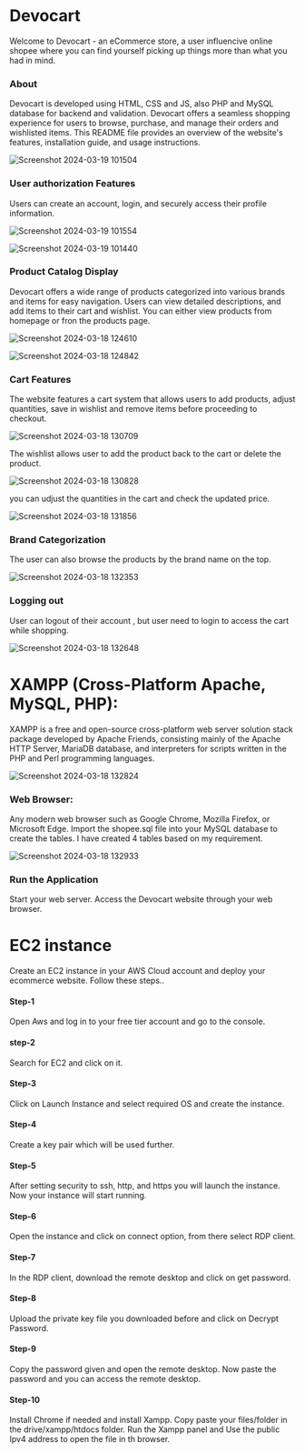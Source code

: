 # Devocart
Welcome to Devocart - an eCommerce store, a user influencive online shopee where you can find yourself picking up things more than what you had in mind.
### About
Devocart is developed using HTML, CSS and JS, also PHP and MySQL database for backend and validation. Devocart offers a seamless shopping experience for users to browse, purchase, and manage their orders and wishlisted items. This README file provides an overview of the website's features, installation guide, and usage instructions.

![Screenshot 2024-03-19 101504](https://github.com/yesaswinidevipendem/eCommerce-website/assets/99169709/5b085727-ac35-41d7-907e-d613a7ee0b97)

### User authorization Features
 Users can create an account, login, and securely access their profile information.
 
 ![Screenshot 2024-03-19 101554](https://github.com/yesaswinidevipendem/eCommerce-website/assets/99169709/c5054629-c585-49cf-bd5b-bb92ef610f2c)

![Screenshot 2024-03-19 101440](https://github.com/yesaswinidevipendem/eCommerce-website/assets/99169709/67fec5a5-3600-4d7c-9f00-934acadc74f5)

### Product Catalog Display
Devocart offers a wide range of products categorized into various brands and items for easy navigation. Users can view detailed descriptions, and add items to their cart and wishlist.
You can either view products from homepage or fron the products page.

![Screenshot 2024-03-18 124610](https://github.com/yesaswinidevipendem/eCommerce-website/assets/99169709/243024e2-fca7-4657-a43c-aecd816e15b1)

![Screenshot 2024-03-18 124842](https://github.com/yesaswinidevipendem/eCommerce-website/assets/99169709/117eee29-9b1f-42d0-adf3-e634c0e98121)

### Cart Features
The website features a cart system that allows users to add products, adjust quantities, save in wishlist and remove items before proceeding to checkout.

![Screenshot 2024-03-18 130709](https://github.com/yesaswinidevipendem/eCommerce-website/assets/99169709/608a6860-eb55-420a-b10f-7a6c74b13e6e)

The wishlist allows user to add the product back to the cart or delete the product.

![Screenshot 2024-03-18 130828](https://github.com/yesaswinidevipendem/eCommerce-website/assets/99169709/f45888c1-2a96-4e9f-b9ea-6039ce38803c)

you can udjust the quantities in the cart and check the updated price.

![Screenshot 2024-03-18 131856](https://github.com/yesaswinidevipendem/eCommerce-website/assets/99169709/52d49fb9-2990-401a-a399-b5da4ad4a3e1)

### Brand Categorization
The user can also browse the products by the brand name on the top.

![Screenshot 2024-03-18 132353](https://github.com/yesaswinidevipendem/eCommerce-website/assets/99169709/5a4e3e73-59b1-4811-b6bb-f39307b9bf6f)

### Logging out
User can logout of their account , but user need to login to access the cart while shopping.

![Screenshot 2024-03-18 132648](https://github.com/yesaswinidevipendem/eCommerce-website/assets/99169709/ed099bef-3507-470f-90e5-90b0a6f4a868)

# XAMPP (Cross-Platform Apache, MySQL, PHP):
XAMPP is a free and open-source cross-platform web server solution stack package developed by Apache Friends, consisting mainly of the Apache HTTP Server, MariaDB database, and interpreters for scripts written in the PHP and Perl programming languages.

![Screenshot 2024-03-18 132824](https://github.com/yesaswinidevipendem/eCommerce-website/assets/99169709/468a21fc-13de-4f10-8815-150dba511404)

### Web Browser:
Any modern web browser such as Google Chrome, Mozilla Firefox, or Microsoft Edge.
Import the shopee.sql file into your MySQL database to create the tables. I have created 4 tables based on my requirement.

![Screenshot 2024-03-18 132933](https://github.com/yesaswinidevipendem/eCommerce-website/assets/99169709/17e71871-bfc5-4bd8-9c83-b6c5c0ba49b9)

### Run the Application
Start your web server.
Access the Devocart website through your web browser.

# EC2 instance
Create an EC2 instance in your AWS Cloud account and deploy your ecommerce website.
Follow these steps..
#### Step-1 
Open Aws and log in to your free tier account and go to the console.
#### step-2
Search for EC2 and click on it.
#### Step-3
Click on Launch Instance and select required OS and create the instance.
#### Step-4
Create a key pair which will be used further.
#### Step-5
After setting security to ssh, http, and https you will launch the instance.
Now your instance will start running.
#### Step-6
Open the instance and click on connect option, from there select RDP client.
#### Step-7
In the RDP client, download the remote desktop and click on get password.
#### Step-8
Upload the private key file you downloaded before and click on Decrypt Password.
#### Step-9
Copy the password given and open the remote desktop. Now paste the password and you can access the remote desktop.
#### Step-10
Install Chrome if needed and install Xampp. Copy paste your files/folder in the drive/xampp/htdocs folder.
Run the Xampp panel and Use the public Ipv4 address to open the file in th browser.

